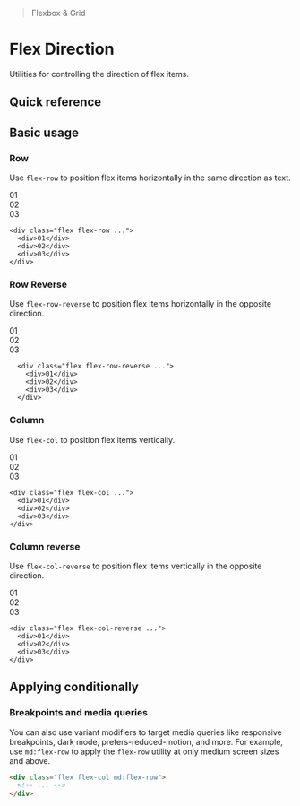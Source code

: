 > Flexbox & Grid

# Flex Direction

Utilities for controlling the direction of flex items.

## Quick reference

<qr-table />

## Basic usage

### Row
Use `flex-row` to position flex items horizontally in the same direction as text.

<example-container>
  <div class="flex flex-row gap-24">
    <div class="pd-bg-fuchsia-500 ex-box">01</div>
    <div class="pd-bg-fuchsia-500 ex-box">02</div>
    <div class="pd-bg-fuchsia-500 ex-box">03</div>
  </div>
</example-container>

```html{1}
<div class="flex flex-row ...">
  <div>01</div>
  <div>02</div>
  <div>03</div>
</div>
```

### Row Reverse
Use `flex-row-reverse` to position flex items horizontally in the opposite direction.

<example-container>
  <div class="flex flex-row-reverse gap-24">
    <div class="pd-bg-blue-500 ex-box">01</div>
    <div class="pd-bg-blue-500 ex-box">02</div>
    <div class="pd-bg-blue-500 ex-box">03</div>
  </div>
</example-container>

```html{1}
  <div class="flex flex-row-reverse ...">
    <div>01</div>
    <div>02</div>
    <div>03</div>
  </div>
```

### Column
Use `flex-col` to position flex items vertically.

<example-container>
  <div class="flex flex-col gap-16">
    <div class="pd-bg-indigo-500 ex-box p-16">01</div>
    <div class="pd-bg-indigo-500 ex-box p-16">02</div>
    <div class="pd-bg-indigo-500 ex-box p-16">03</div>
  </div>
</example-container>

```html{1}
<div class="flex flex-col ...">
  <div>01</div>
  <div>02</div>
  <div>03</div>
</div>
```

### Column reverse
Use `flex-col-reverse` to position flex items vertically in the opposite direction.

<example-container>
  <div class="flex flex-col-reverse gap-16">
    <div class="pd-bg-violet-500 ex-box p-16">01</div>
    <div class="pd-bg-violet-500 ex-box p-16">02</div>
    <div class="pd-bg-violet-500 ex-box p-16">03</div>
  </div>
</example-container>

```html{1}
<div class="flex flex-col-reverse ...">
  <div>01</div>
  <div>02</div>
  <div>03</div>
</div>
```

## Applying conditionally

### Breakpoints and media queries
You can also use variant modifiers to target media queries like responsive breakpoints, dark mode, prefers-reduced-motion, and more. For example, use `md:flex-row` to apply the `flex-row` utility at only medium screen sizes and above.

```html
<div class="flex flex-col md:flex-row">
  <!-- ... -->
</div>
```
